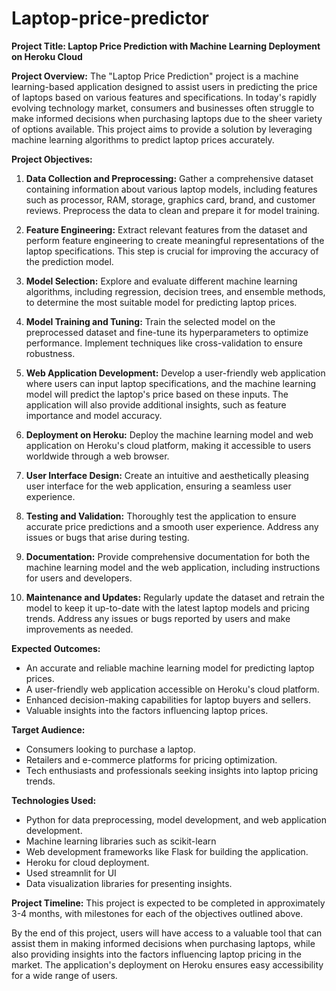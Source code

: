 # Laptop-price-predictor

**Project Title: Laptop Price Prediction with Machine Learning Deployment on Heroku Cloud**

**Project Overview:**
The "Laptop Price Prediction" project is a machine learning-based application designed to assist users in predicting the price of laptops based on various features and specifications. In today's rapidly evolving technology market, consumers and businesses often struggle to make informed decisions when purchasing laptops due to the sheer variety of options available. This project aims to provide a solution by leveraging machine learning algorithms to predict laptop prices accurately.

**Project Objectives:**

1. **Data Collection and Preprocessing:** Gather a comprehensive dataset containing information about various laptop models, including features such as processor, RAM, storage, graphics card, brand, and customer reviews. Preprocess the data to clean and prepare it for model training.

2. **Feature Engineering:** Extract relevant features from the dataset and perform feature engineering to create meaningful representations of the laptop specifications. This step is crucial for improving the accuracy of the prediction model.

3. **Model Selection:** Explore and evaluate different machine learning algorithms, including regression, decision trees, and ensemble methods, to determine the most suitable model for predicting laptop prices.

4. **Model Training and Tuning:** Train the selected model on the preprocessed dataset and fine-tune its hyperparameters to optimize performance. Implement techniques like cross-validation to ensure robustness.

5. **Web Application Development:** Develop a user-friendly web application where users can input laptop specifications, and the machine learning model will predict the laptop's price based on these inputs. The application will also provide additional insights, such as feature importance and model accuracy.

6. **Deployment on Heroku:** Deploy the machine learning model and web application on Heroku's cloud platform, making it accessible to users worldwide through a web browser.

7. **User Interface Design:** Create an intuitive and aesthetically pleasing user interface for the web application, ensuring a seamless user experience.

8. **Testing and Validation:** Thoroughly test the application to ensure accurate price predictions and a smooth user experience. Address any issues or bugs that arise during testing.

9. **Documentation:** Provide comprehensive documentation for both the machine learning model and the web application, including instructions for users and developers.

10. **Maintenance and Updates:** Regularly update the dataset and retrain the model to keep it up-to-date with the latest laptop models and pricing trends. Address any issues or bugs reported by users and make improvements as needed.

**Expected Outcomes:**
- An accurate and reliable machine learning model for predicting laptop prices.
- A user-friendly web application accessible on Heroku's cloud platform.
- Enhanced decision-making capabilities for laptop buyers and sellers.
- Valuable insights into the factors influencing laptop prices.

**Target Audience:**
- Consumers looking to purchase a laptop.
- Retailers and e-commerce platforms for pricing optimization.
- Tech enthusiasts and professionals seeking insights into laptop pricing trends.

**Technologies Used:**
- Python for data preprocessing, model development, and web application development.
- Machine learning libraries such as scikit-learn 
- Web development frameworks like Flask for building the application.
- Heroku for cloud deployment.
- Used streamnlit for UI 
- Data visualization libraries for presenting insights.

**Project Timeline:**
This project is expected to be completed in approximately 3-4 months, with milestones for each of the objectives outlined above.

By the end of this project, users will have access to a valuable tool that can assist them in making informed decisions when purchasing laptops, while also providing insights into the factors influencing laptop pricing in the market. The application's deployment on Heroku ensures easy accessibility for a wide range of users.
